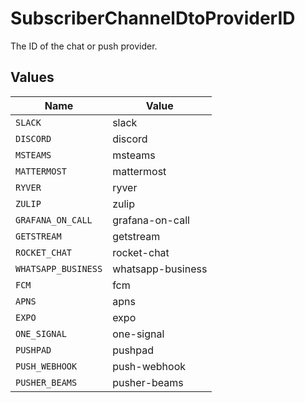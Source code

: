 # SubscriberChannelDtoProviderID

The ID of the chat or push provider.


## Values

| Name                | Value               |
| ------------------- | ------------------- |
| `SLACK`             | slack               |
| `DISCORD`           | discord             |
| `MSTEAMS`           | msteams             |
| `MATTERMOST`        | mattermost          |
| `RYVER`             | ryver               |
| `ZULIP`             | zulip               |
| `GRAFANA_ON_CALL`   | grafana-on-call     |
| `GETSTREAM`         | getstream           |
| `ROCKET_CHAT`       | rocket-chat         |
| `WHATSAPP_BUSINESS` | whatsapp-business   |
| `FCM`               | fcm                 |
| `APNS`              | apns                |
| `EXPO`              | expo                |
| `ONE_SIGNAL`        | one-signal          |
| `PUSHPAD`           | pushpad             |
| `PUSH_WEBHOOK`      | push-webhook        |
| `PUSHER_BEAMS`      | pusher-beams        |